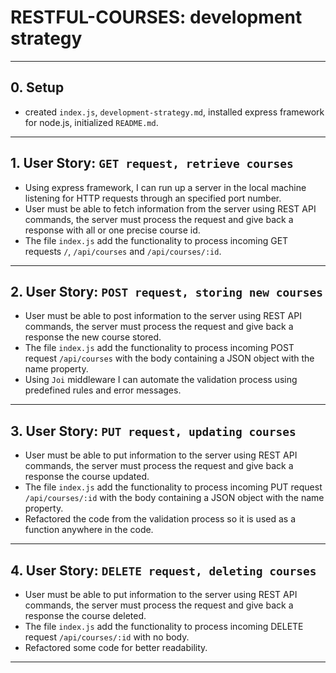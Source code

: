 # RESTFUL-COURSES: development strategy

---

## 0. Setup

- created `index.js`, `development-strategy.md`, installed express framework for node.js, initialized `README.md`.

---

## 1. User Story: `GET request, retrieve courses`

- Using express framework, I can run up a server in the local machine listening for HTTP requests through an specified port number.
- User must be able to fetch information from the server using REST  API commands, the server must process the request and give back a response with all or one precise course id.
- The file `index.js` add the functionality to process incoming GET requests `/`, `/api/courses` and `/api/courses/:id`.

---

## 2. User Story: `POST request, storing new courses`

- User must be able to post information to the server using REST  API commands, the server must process the request and give back a response the new course stored.
- The file `index.js` add the functionality to process incoming POST request `/api/courses` with the body containing a JSON object with the name property.
- Using `Joi` middleware I can automate the validation process using predefined rules and error messages. 

---

## 3. User Story: `PUT request, updating courses`

- User must be able to put information to the server using REST  API commands, the server must process the request and give back a response the course updated.
- The file `index.js` add the functionality to process incoming PUT request `/api/courses/:id` with the body containing a JSON object with the name property.
- Refactored the code from the validation process so it is used as a function anywhere in the code. 

---

## 4. User Story: `DELETE request, deleting courses`

- User must be able to put information to the server using REST  API commands, the server must process the request and give back a response the course deleted.
- The file `index.js` add the functionality to process incoming DELETE request `/api/courses/:id` with no body.
- Refactored some code for better readability.

---
